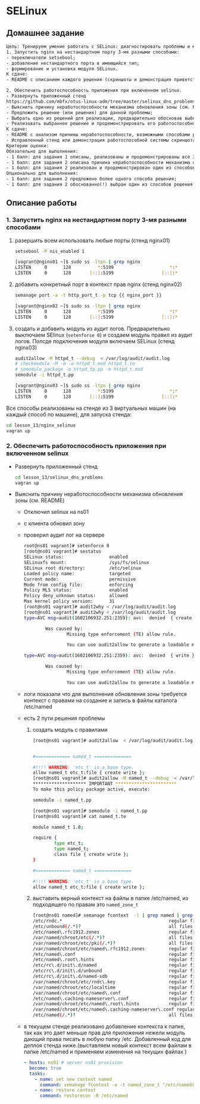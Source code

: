 # SELinux

## Домашнее задание

```txt
Цель: Тренируем умение работать с SELinux: диагностировать проблемы и модифицировать политики SELinux для корректной работы приложений, если это требуется.
1. Запустить nginx на нестандартном порту 3-мя разными способами:
- переключатели setsebool;
- добавление нестандартного порта в имеющийся тип;
- формирование и установка модуля SELinux.
К сдаче:
- README с описанием каждого решения (скриншоты и демонстрация приветствуются).

2. Обеспечить работоспособность приложения при включенном selinux.
- Развернуть приложенный стенд
https://github.com/mbfx/otus-linux-adm/tree/master/selinux_dns_problems
- Выяснить причину неработоспособности механизма обновления зоны (см. README);
- Предложить решение (или решения) для данной проблемы;
- Выбрать одно из решений для реализации, предварительно обосновав выбор;
- Реализовать выбранное решение и продемонстрировать его работоспособность.
К сдаче:
- README с анализом причины неработоспособности, возможными способами решения и обоснованием выбора одного из них;
- Исправленный стенд или демонстрация работоспособной системы скриншотами и описанием.
Критерии оценки:
Обязательно для выполнения:
- 1 балл: для задания 1 описаны, реализованы и продемонстрированы все 3 способа решения;
- 1 балл: для задания 2 описана причина неработоспособности механизма обновления зоны;
- 1 балл: для задания 2 реализован и продемонстрирован один из способов решения;
Опционально для выполнения:
- 1 балл: для задания 2 предложено более одного способа решения;
- 1 балл: для задания 2 обоснованно(!) выбран один из способов решения.

```

## Описание работы

### 1. Запустить nginx на нестандартном порту 3-мя разными способами

1. разершить всем использовать любые порты (стенд nginx01)

    ```bash
    setsebool -P nis_enabled 1
    ```

    ```bash
    [vagrant@nginx01 ~]$ sudo ss -ltpn | grep nginx
    LISTEN     0      128          *:5199                     *:*                   users:(("nginx",pid=3258,fd=6),("nginx",pid=3257,fd=6))
    LISTEN     0      128       [::]:5199                  [::]:*                   users:(("nginx",pid=3258,fd=7),("nginx",pid=3257,fd=7))
    ```

1. добавить конкретный порт в контекст прав nginx (стенд nginx02)

    ```bash
    semanage port -a -t http_port_t -p tcp {{ nginx_port }}
    ```

    ```bash
    [vagrant@nginx02 ~]$ sudo ss -ltpn | grep nginx
    LISTEN     0      128          *:5199                     *:*                   users:(("nginx",pid=7504,fd=6),("nginx",pid=7503,fd=6))
    LISTEN     0      128       [::]:5199                  [::]:*                   users:(("nginx",pid=7504,fd=7),("nginx",pid=7503,fd=7))
    ```

1. создать и добавить модуль из аудит логов. Предварительно выключаем SElinux (```setenforse 0```) и создаем модуль правил из аудит логов. Полсде подключения модуля включаем SELinux (стенд nginx03)

    ```bash
    audit2allow -M httpd_t --debug  < /var/log/audit/audit.log
    # checkmodule -M -m -o httpd_t.mod httpd_t.te
    # semodule_package -o httpd_tp.pp -m httpd_t.mod
    semodule -i httpd_t.pp
    ```

    ```bash
    [vagrant@nginx03 ~]$ sudo ss -ltpn | grep nginx
    LISTEN     0      128          *:5199                     *:*                   users:(("nginx",pid=7765,fd=6),("nginx",pid=7764,fd=6))
    LISTEN     0      128       [::]:5199                  [::]:*                   users:(("nginx",pid=7765,fd=7),("nginx",pid=7764,fd=7))
    ```

Все способы реализованы на стенде из 3 виртуальных машин (на каждый способ по машине), для запуска стенда:

```bash
cd lesson_13/nginx_selinux
vagran up
```

### 2. Обеспечить работоспособность приложения при включенном selinux

* Развернуть приложенный стенд

    ```bash
    cd lesson_13/selinux_dns_problems
    vagran up
    ```

* Выяснить причину неработоспособности механизма обновления зоны (см. README)
  * Отключил selinux на ns01
  * с клиента обновил зону
  * проверил аудит лог на сервере

    ```bash
    root@ns01 vagrant]# setenforce 0
    [root@ns01 vagrant]# sestatus  
    SELinux status:                 enabled
    SELinuxfs mount:                /sys/fs/selinux
    SELinux root directory:         /etc/selinux
    Loaded policy name:             targeted
    Current mode:                   permissive
    Mode from config file:          enforcing
    Policy MLS status:              enabled
    Policy deny_unknown status:     allowed
    Max kernel policy version:      31
    [root@ns01 vagrant]# audit2why < /var/log/audit/audit.log
    [root@ns01 vagrant]# audit2why < /var/log/audit/audit.log
    type=AVC msg=audit(1602106932.251:2359): avc:  denied  { create } for  pid=8105 comm="isc-worker0000" name="named.ddns.lab.view1.jnl" scontext=system_u:system_r:named_t:s0 tcontext=system_u:object_r:etc_t:s0 tclass=file permissive=1

            Was caused by:
                    Missing type enforcement (TE) allow rule.

                    You can use audit2allow to generate a loadable module to allow this access.

    type=AVC msg=audit(1602106932.251:2359): avc:  denied  { write } for  pid=8105 comm="isc-worker0000" path="/etc/named/dynamic/named.ddns.lab.view1.jnl" dev="sda1" ino=67149894 scontext=system_u:system_r:named_t:s0 tcontext=system_u:object_r:etc_t:s0 tclass=file permissive=1

            Was caused by:
                    Missing type enforcement (TE) allow rule.

                    You can use audit2allow to generate a loadable module to allow this access.

    ```

  * логи показали что для выполнения обновления зоны требуется контекст с правами на создание и запись в файлы каталога /etc/named
  * есть 2 пути решения проблемы
    1. создать модуль с правилами

        ```bash
        [root@ns01 vagrant]# audit2allow  < /var/log/audit/audit.log


        #============= named_t ==============

        #!!!! WARNING: 'etc_t' is a base type.
        allow named_t etc_t:file { create write };
        [root@ns01 vagrant]# audit2allow -M named_t --debug  < /var/log/audit/audit.log
        ******************** IMPORTANT ***********************
        To make this policy package active, execute:

        semodule -i named_t.pp

        [root@ns01 vagrant]# semodule -i named_t.pp
        [root@ns01 vagrant]# cat named_t.te

        module named_t 1.0;

        require {
                type etc_t;
                type named_t;
                class file { create write };
        }

        #============= named_t ==============

        #!!!! WARNING: 'etc_t' is a base type.
        allow named_t etc_t:file { create write };
        ```

    1. выставить верный контекст на файлы в папке /etc/named, из подходящего по правам это ```named_zone_t```

        ```bash
        [root@ns01 named]# semanage fcontext  -l | grep named | grep etc
        /etc/rndc.*                                        regular file       system_u:object_r:named_conf_t:s0
        /etc/unbound(/.*)?                                 all files          system_u:object_r:named_conf_t:s0
        /etc/named\.rfc1912.zones                          regular file       system_u:object_r:named_conf_t:s0
        /var/named/chroot/etc(/.*)?                        all files          system_u:object_r:etc_t:s0
        /var/named/chroot/etc/pki(/.*)?                    all files          system_u:object_r:cert_t:s0
        /var/named/chroot/etc/named\.rfc1912.zones         regular file       system_u:object_r:named_conf_t:s0
        /etc/named\.conf                                   regular file       system_u:object_r:named_conf_t:s0
        /etc/named\.root\.hints                            regular file       system_u:object_r:named_conf_t:s0
        /etc/rc\.d/init\.d/named                           regular file       system_u:object_r:named_initrc_exec_t:s0
        /etc/rc\.d/init\.d/unbound                         regular file       system_u:object_r:named_initrc_exec_t:s0
        /etc/rc\.d/init\.d/named-sdb                       regular file       system_u:object_r:named_initrc_exec_t:s0
        /var/named/chroot/etc/rndc\.key                    regular file       system_u:object_r:dnssec_t:s0
        /var/named/chroot/etc/localtime                    regular file       system_u:object_r:locale_t:s0
        /var/named/chroot/etc/named\.conf                  regular file       system_u:object_r:named_conf_t:s0
        /etc/named\.caching-nameserver\.conf               regular file       system_u:object_r:named_conf_t:s0
        /var/named/chroot/etc/named\.root\.hints           regular file       system_u:object_r:named_conf_t:s0
        /var/named/chroot/etc/named\.caching-nameserver\.conf regular file       system_u:object_r:named_conf_t:s0
        /etc/named(/.*)?                                   all files          system_u:object_r:named_zone_t:s0
        ```

  * в текущем стенде реализовано добавление контекста к папке, так как это дает меньше прав для приложения нежели модуль дающий права писать в любую папку /etc. Добавленный код для деплоя стенда  ниже.(выставляем новый контекст всем файлам в папке /etc/named и применяем изменения на текущих файлах )

    ```yaml
    - hosts: ns01 # server ns01 provision
      become: true
      tasks:
        - name: set new context named
          command: semanage fcontext -a -t named_zone_t "/etc/named(/.*)?"
        - name: restore context
          command: restorecon -R /etc/named
    ```
